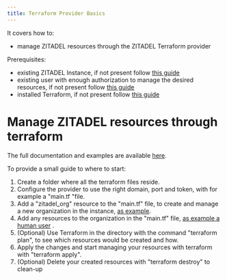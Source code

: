 ```yaml
---
title: Terraform Provider Basics
---
```


It covers how to:

- manage ZITADEL resources through the ZITADEL Terraform provider

Prerequisites:

- existing ZITADEL Instance, if not present follow [this guide](../../guides/start/quickstart)
- existing user with enough authorization to manage the desired resources, if not present
  follow [this guide](../../guides/integrate/serviceusers)
- installed Terraform, if not present follow [this guide](https://learn.hashicorp.com/tutorials/terraform/install-cli)

# Manage ZITADEL resources through terraform

The full documentation and examples are available [here](https://registry.terraform.io/providers/zitadel/zitadel/latest/docs).

To provide a small guide to where to start:

1. Create a folder where all the terraform files reside.
2. Configure the provider to use the right domain, port and token, with for example a "main.tf "file.
3. Add a "zitadel_org" resource to the "main.tf" file, to create and manage a new organization in the
   instance, [as example](https://registry.terraform.io/providers/zitadel/zitadel/latest/docs/resources/org).
4. Add any resources to the organization in the "main.tf"
   file, [as example a human user](https://registry.terraform.io/providers/zitadel/zitadel/latest/docs/resources/human_user)
   .
5. (Optional) Use Terraform in the directory with the command "terraform plan", to see which resources would be created
   and how.
6. Apply the changes and start managing your resources with terraform with "terraform apply".
7. (Optional) Delete your created resources with "terraform destroy" to clean-up 

